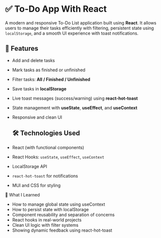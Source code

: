 # ✅ To-Do App With React
A modern and responsive To-Do List application built using **React**. It allows users to manage their tasks efficiently with filtering, persistent state using `localStorage`, and a smooth UI experience with toast notifications.

## 🚀 Features
- Add and delete tasks
- Mark tasks as finished or unfinished
- Filter tasks: **All / Finished / Unfinished**
- Save tasks in **localStorage**
- Live toast messages (success/warning) using **react-hot-toast**
- State management with **useState**, **useEffect**, and **useContext**
- Responsive and clean UI

  ## 🛠 Technologies Used
- React (with functional components)
- React Hooks: `useState`, `useEffect`, `useContext`
- LocalStorage API
- `react-hot-toast` for notifications
- MUI and CSS for styling

🎯 What I Learned
- How to manage global state using useContext
- How to persist state with localStorage
- Component reusability and separation of concerns
- React hooks in real-world projects
- Clean UI logic with filter systems
- Showing dynamic feedback using react-hot-toast
